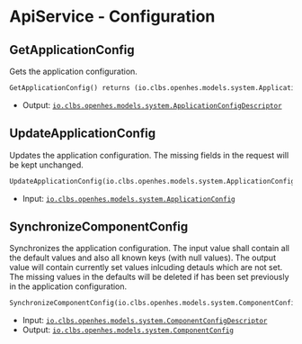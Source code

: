 # ApiService - Configuration

## GetApplicationConfig

Gets the application configuration.

```proto
GetApplicationConfig() returns (io.clbs.openhes.models.system.ApplicationConfigDescriptor)
```

- Output: [`io.clbs.openhes.models.system.ApplicationConfigDescriptor`](model-io-clbs-openhes-models-system-applicationconfigdescriptor.md)

## UpdateApplicationConfig

Updates the application configuration. The missing fields in the request will be kept unchanged.

```proto
UpdateApplicationConfig(io.clbs.openhes.models.system.ApplicationConfig)
```

- Input: [`io.clbs.openhes.models.system.ApplicationConfig`](model-io-clbs-openhes-models-system-applicationconfig.md)

## SynchronizeComponentConfig

Synchronizes the application configuration. The input value shall contain all the default values and also all known keys (with null values).
 The output value will contain currently set values inlcuding detauls which are not set.
 The missing values in the defaults will be deleted if has been set previously in the application configuration.

```proto
SynchronizeComponentConfig(io.clbs.openhes.models.system.ComponentConfigDescriptor) returns (io.clbs.openhes.models.system.ComponentConfig)
```

- Input: [`io.clbs.openhes.models.system.ComponentConfigDescriptor`](model-io-clbs-openhes-models-system-componentconfigdescriptor.md)
- Output: [`io.clbs.openhes.models.system.ComponentConfig`](model-io-clbs-openhes-models-system-componentconfig.md)

